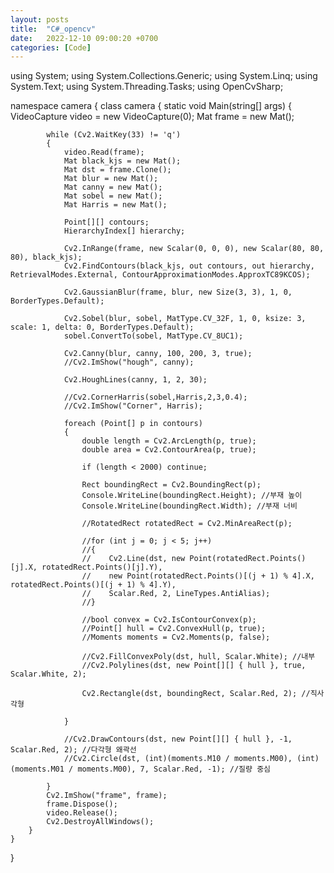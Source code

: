 ```yaml
---
layout: posts
title:  "C#_opencv"
date:   2022-12-10 09:00:20 +0700
categories: [Code]
---
```



using System;
using System.Collections.Generic;
using System.Linq;
using System.Text;
using System.Threading.Tasks;
using OpenCvSharp;

namespace camera
{
    class camera
    {
        static void Main(string[] args)
        {
            VideoCapture video = new VideoCapture(0);
            Mat frame = new Mat();

            while (Cv2.WaitKey(33) != 'q')
            {
                video.Read(frame);
                Mat black_kjs = new Mat();
                Mat dst = frame.Clone();
                Mat blur = new Mat();
                Mat canny = new Mat();
                Mat sobel = new Mat();
                Mat Harris = new Mat();

                Point[][] contours;
                HierarchyIndex[] hierarchy;

                Cv2.InRange(frame, new Scalar(0, 0, 0), new Scalar(80, 80, 80), black_kjs);
                Cv2.FindContours(black_kjs, out contours, out hierarchy, RetrievalModes.External, ContourApproximationModes.ApproxTC89KCOS);

                Cv2.GaussianBlur(frame, blur, new Size(3, 3), 1, 0, BorderTypes.Default);

                Cv2.Sobel(blur, sobel, MatType.CV_32F, 1, 0, ksize: 3, scale: 1, delta: 0, BorderTypes.Default);
                sobel.ConvertTo(sobel, MatType.CV_8UC1);

                Cv2.Canny(blur, canny, 100, 200, 3, true);
                //Cv2.ImShow("hough", canny);

                Cv2.HoughLines(canny, 1, 2, 30);

                //Cv2.CornerHarris(sobel,Harris,2,3,0.4);
                //Cv2.ImShow("Corner", Harris);

                foreach (Point[] p in contours)
                {
                    double length = Cv2.ArcLength(p, true);
                    double area = Cv2.ContourArea(p, true);

                    if (length < 2000) continue;

                    Rect boundingRect = Cv2.BoundingRect(p);
                    Console.WriteLine(boundingRect.Height); //부재 높이
                    Console.WriteLine(boundingRect.Width); //부재 너비

                    //RotatedRect rotatedRect = Cv2.MinAreaRect(p);

                    //for (int j = 0; j < 5; j++)
                    //{
                    //    Cv2.Line(dst, new Point(rotatedRect.Points()[j].X, rotatedRect.Points()[j].Y),
                    //    new Point(rotatedRect.Points()[(j + 1) % 4].X, rotatedRect.Points()[(j + 1) % 4].Y),
                    //    Scalar.Red, 2, LineTypes.AntiAlias);
                    //}

                    //bool convex = Cv2.IsContourConvex(p);
                    //Point[] hull = Cv2.ConvexHull(p, true);
                    //Moments moments = Cv2.Moments(p, false);

                    //Cv2.FillConvexPoly(dst, hull, Scalar.White); //내부
                    //Cv2.Polylines(dst, new Point[][] { hull }, true, Scalar.White, 2);

                    Cv2.Rectangle(dst, boundingRect, Scalar.Red, 2); //직사각형

                }

                //Cv2.DrawContours(dst, new Point[][] { hull }, -1, Scalar.Red, 2); //다각형 왜곽선
                //Cv2.Circle(dst, (int)(moments.M10 / moments.M00), (int)(moments.M01 / moments.M00), 7, Scalar.Red, -1); //질량 중심

            }
            Cv2.ImShow("frame", frame);
            frame.Dispose();
            video.Release();
            Cv2.DestroyAllWindows();
        }
    }
}
